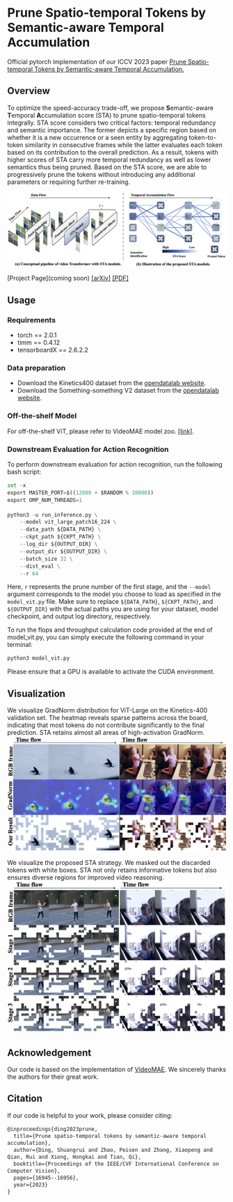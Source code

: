 # Prune Spatio-temporal Tokens by Semantic-aware Temporal Accumulation
Official pytorch implementation of our ICCV 2023 paper [Prune Spatio-temporal Tokens by Semantic-aware Temporal Accumulation.](https://arxiv.org/abs/2308.04549)

## Overview
To optimize the speed-accuracy trade-off, we propose **S**emantic-aware **T**emporal **A**ccumulation score (STA) to prune spatio-temporal tokens integrally. STA score considers two critical factors: temporal redundancy and semantic importance. The former depicts a specific region based on whether it is a new occurrence or a seen entity by aggregating token-to-token similarity in consecutive frames while the latter evaluates each token based on its contribution to the overall prediction. As a result, tokens with higher scores of STA carry more temporal redundancy as well as lower semantics thus being pruned. Based on the STA score, we are able to progressively prune the tokens without introducing any additional parameters or requiring further re-training.

![teaser](Figure/teaser.png)

[Project Page](coming soon) [[arXiv]](https://arxiv.org/abs/2308.04549) [[PDF]](https://openaccess.thecvf.com/content/ICCV2023/papers/Ding_Prune_Spatio-temporal_Tokens_by_Semantic-aware_Temporal_Accumulation_ICCV_2023_paper.pdf)

## Usage

### Requirements
- torch == 2.0.1
- timm == 0.4.12
- tensorboardX == 2.6.2.2 

### Data preparation
- Download the Kinetics400 dataset from the [opendatalab website](https://opendatalab.com/OpenMMLab/Kinetics-400).
- Download the Something-something V2 dataset from the [opendatalab website](https://opendatalab.com/OpenDataLab/sthv2).


### Off-the-shelf Model
For off-the-shelf ViT, please refer to VideoMAE model zoo. [[link]](https://github.com/MCG-NJU/VideoMAE/blob/main/MODEL_ZOO.md).

### Downstream Evaluation for Action Recognition
To perform downstream evaluation for action recognition, run the following bash script:
```python
set -x
export MASTER_PORT=$((12000 + $RANDOM % 20000))
export OMP_NUM_THREADS=1 

python3 -u run_inference.py \
    --model vit_large_patch16_224 \
    --data_path ${DATA_PATH} \
    --ckpt_path ${CKPT_PATH} \
    --log_dir ${OUTPUT_DIR} \
    --output_dir ${OUTPUT_DIR} \
    --batch_size 32 \
    --dist_eval \
    --r 64
```
Here, `r` represents the prune number of the first stage, and the `--model` argument corresponds to the model you choose to load as specified in the `model_vit.py` file.
Make sure to replace `${DATA_PATH}`, `${CKPT_PATH}`, and `${OUTPUT_DIR}` with the actual paths you are using for your dataset, model checkpoint, and output log directory, respectively.

To run the flops and throughput calculation code provided at the end of model_vit.py, you can simply execute the following command in your terminal:
```python
python3 model_vit.py
```
Please ensure that a GPU is available to activate the CUDA environment.
## Visualization
We visualize GradNorm distribution for ViT-Large on the Kinetics-400 validation set. The heatmap reveals sparse patterns across the board, indicating that most tokens do not contribute significantly to the final prediction. STA retains almost all areas of high-activation GradNorm.
![vis](Figure/grad_vis.png)

We visualize the proposed STA strategy. We masked out the discarded tokens with white boxes. STA not only retains informative tokens but also ensures diverse regions for improved video reasoning.
![vis](Figure/vis.png)

## Acknowledgement
Our code is based on the implementation of [VideoMAE](https://github.com/MCG-NJU/VideoMAE). We sincerely thanks the authors for their great work.


## Citation
If our code is helpful to your work, please consider citing:
```
@inproceedings{ding2023prune,
  title={Prune spatio-temporal tokens by semantic-aware temporal accumulation},
  author={Ding, Shuangrui and Zhao, Peisen and Zhang, Xiaopeng and Qian, Rui and Xiong, Hongkai and Tian, Qi},
  booktitle={Proceedings of the IEEE/CVF International Conference on Computer Vision},
  pages={16945--16956},
  year={2023}
}
```











